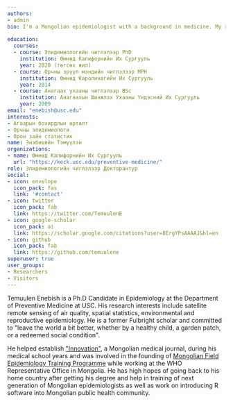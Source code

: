 ```yaml
---
authors:
- admin
bio: I'm a Mongolian epidemiologist with a background in medicine. My research interests include air pollution exposure, environmental and reproductive epidemiology.
  
education:
  courses:
  - course: Эпидемиологийн чиглэлээр PhD 
    institution: Өмнөд Калифорнийн Их Сургууль
    year: 2020 (төгсөх жил)
  - course: Орчны эрүүл мэндийн чиглэлээр MPH
    institution: Өмнөд Каролинагийн Их Сургууль
    year: 2014
  - course: Анагаах ухааны чиглэлээр BSc
    institution: Анагаахын Шинжлэх Ухааны Үндэсний Их Сургууль
    year: 2009
email: "enebish@usc.edu"
interests:
- Агаарын бохирдлын өртөлт
- Орчны эпидемиологи
- Орон зайн статистик
name: Энэбишийн Тэмүүлэн
organizations:
- name: Өмнөд Калифорнийн Их Сургууль
  url: "https://keck.usc.edu/preventive-medicine/"
role: Эпидемиологийн чиглэлээр Докторантур
social:
- icon: envelope
  icon_pack: fas
  link: '#contact'
- icon: twitter
  icon_pack: fab
  link: https://twitter.com/TemuulenE
- icon: google-scholar
  icon_pack: ai
  link: https://scholar.google.com/citations?user=8ErgYPsAAAAJ&hl=en
- icon: github
  icon_pack: fab
  link: https://github.com/temuulene
superuser: true
user_groups:
- Researchers
- Visitors
---
```


  Temuulen Enebish is a Ph.D Candidate in Epidemiology at the Department of Preventive Medicine at USC. His research interests include satellite remote sensing of air quality, spatial statistics, environmental and reproductive epidemiology. He is a former Fulbright scholar and committed to "leave the world a bit better, whether by a healthy child, a garden patch, or a redeemed social condition".
  
  He helped establish ["Innovation"](http://innovations.mn/), a Mongolian medical journal, during his medical school years and was involved in the founding of [Mongolian Field Epidemiology Training Programme](https://www.tephinet.org/training-programs/mongolia-field-epidemiology-training-program) while working at the WHO Representative Office in Mongolia. He has high hopes of going back to his home country after getting his degree and help in training of next generation of Mongolian epidemiologists as well as work on introducing R software into Mongolian public health community.
 
 
